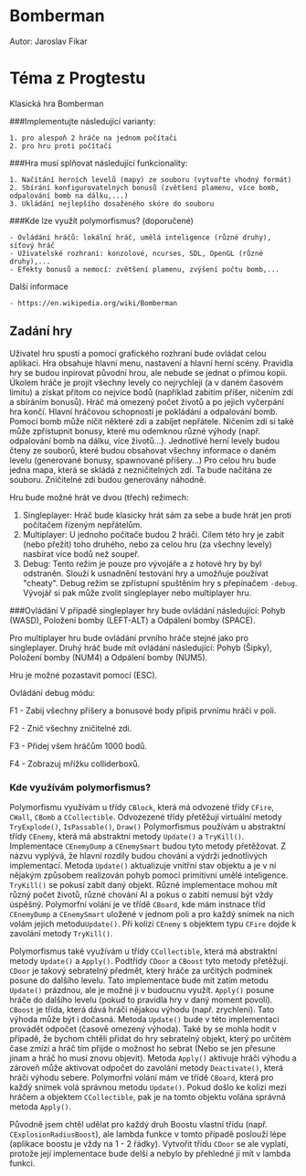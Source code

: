 # Bomberman
Autor: Jaroslav Fikar

# Téma z Progtestu

Klasická hra Bomberman

###Implementujte následující varianty:

    1. pro alespoň 2 hráče na jednom počítači
    2. pro hru proti počítači
###Hra musí splňovat následující funkcionality:

    1. Načítání herních levelů (mapy) ze souboru (vytvořte vhodný formát)
    2. Sbírání konfigurovatelných bonusů (zvětšení plamenu, více bomb, odpalování bomb na dálku,...)
    3. Ukládání nejlepšího dosaženého skóre do souboru
###Kde lze využít polymorfismus? (doporučené)

    - Ovládání hráčů: lokální hráč, umělá inteligence (různé druhy), síťový hráč
    - Uživatelské rozhraní: konzolové, ncurses, SDL, OpenGL (různé druhy),...
    - Efekty bonusů a nemocí: zvětšení plamenu, zvýšení počtu bomb,...
Další informace

    - https://en.wikipedia.org/wiki/Bomberman

## Zadání hry
Uživatel hru spustí a pomocí grafického rozhraní bude ovládat celou aplikaci.
Hra obsahuje hlavní menu, nastavení a hlavní herní scény.
Pravidla hry se budou inpirovat původní hrou, ale nebude se jednat o přímou kopii.
Úkolem hráče je projít všechny levely co nejrychleji (a v daném časovém limitu) a získat přitom 
co nejvíce bodů (například zabitím příšer, ničením zdí a sbíráním bonusů). 
Hráč má omezený počet životů a po jejich vyčerpání hra končí.
Hlavní hráčovou schopností je pokládání a odpalování bomb. Pomocí bomb může ničit některé zdi 
a zabíjet nepřátele.
Ničením zdí si také může zpřístupnit bonusy, které mu odemknou různé výhody (např. odpalování bomb 
na dálku, více životů...).
Jednotlivé herní levely budou čteny ze souborů, které budou obsahovat všechny informace o daném levelu 
(generované bonusy, spawnované příšery...) 
Pro celou hru bude jedna mapa, která se skládá z nezničitelných zdí. Ta bude načítána ze souboru. 
Zničitelné zdi budou generovány náhodně.

Hru bude možné hrát ve dvou (třech) režimech:
   1. Singleplayer: Hráč bude klasicky hrát sám za sebe a bude hrát jen proti počítačem řízeným nepřátelům.
   2. Multiplayer: U jednoho počítače budou 2 hráči. Cílem této hry je zabít (nebo přežít) toho druhého, nebo za celou hru 
   (za všechny levely) nasbírat více bodů než soupeř.
   3. Debug: Tento režim je pouze pro vývojáře a z hotové hry by byl odstraněn. 
   Slouží k usnadnění testování hry a umožňuje používat "cheaty". Debug režim se zpřístupní spuštěním hry s přepínačem `-debug`. 
   Vývojář si pak může zvolit singleplayer nebo multiplayer hru.
   
###Ovládání
V případě singleplayer hry bude ovládání následující: Pohyb (WASD), Položení bomby (LEFT-ALT) a Odpálení bomby (SPACE).

Pro multiplayer hru bude ovládání prvního hráče stejné jako pro singleplayer. 
Druhý hráč bude mít ovládání následující: Pohyb (Šipky), Položení bomby (NUM4) a Odpálení bomby (NUM5).

Hru je možné pozastavit pomocí (ESC).

Ovládání debug módu:

F1 - Zabij všechny příšery a bonusové body připiš prvnímu hráči v poli.

F2 - Znič všechny zničitelné zdi.

F3 - Přidej všem hráčům 1000 bodů.

F4 - Zobrazuj mřížku colliderboxů.

### Kde využívám polymorfismus?
Polymorfismu využívám u třídy `CBlock`, která má odvozené třídy `CFire`, `CWall`, `CBomb` a `CCollectible`. 
Odvozezené třídy přetěžují virtuální metody `TryExplode()`, `IsPassable()`, `Draw()`
Polymorfismus používám u abstraktní třídy `CEnemy`, která má abstraktní metody `Update()` a `TryKill()`. 
Implementace `CEnemyDump` a `CEnemySmart` budou tyto metody přetěžovat. Z názvu vyplývá, že hlavní rozdíly budou chování a výdrži jednotlivých implementací. 
Metoda `Update()` aktualizuje vnitřní stav objektu a je v ní nějakým způsobem realizován pohyb pomocí primitivní umělé inteligence.
`TryKill()` se pokusí zabít daný objekt. Různé implementace mohou mít různý počet životů, různé chování AI a pokus o zabití nemusí být vždy úspěšný.
Polymorfní volání je ve třídě `CBoard`, kde mám instnace tříd `CEnemyDump` a `CEnemySmart` uložené v jednom poli a pro každý snímek na nich volám jejich metodu`Update()`. 
Při kolizi `CEnemy` s objektem typu `CFire` dojde k zavolání metody `TryKill()`.

Polymorfismus také využívám u třídy `CCollectible`, která má abstraktní metody `Update()` a `Apply()`.
Podtřídy `CDoor` a `CBoost` tyto metody přetěžují. 
`CDoor` je takový sebratelný předmět, který hráče za určitých podmínek posune do dalšího levelu. 
Tato implementace bude mít zatím metodu `Update()` prázdnou, ale je možné ji v budoucnu využít.
`Apply()` posune hráče do dalšího levelu (pokud to pravidla hry v daný moment povolí).
`CBoost` je třída, která dává hráči nějakou výhodu (např. zrychlení). Tato výhoda může být i dočasná.
Metoda `Update()` bude v této implementaci provádět odpočet (časově omezený výhoda).
Také by se mohla hodit v případě, že bychom chtěli přidat do hry sebratelný objekt, který po určitém čase zmízí a hráč tím přijde o možnost ho sebrat (Nebo se jen přesune jinam a hráč ho musí znovu objevit).
Metoda `Apply()` aktivuje hráči výhodu a zároveň může aktivovat odpočet do zavolání metody `Deactivate()`, která hráči výhodu sebere.
Polymorfní volání mám ve třídě `CBoard`, která pro každý snímek volá správnou metodu `Update()`. 
Pokud došlo ke kolizi mezi hráčem a objektem `CCollectible`, pak je na tomto objektu volána správná metoda `Apply()`.

Původně jsem chtěl udělat pro každý druh Boostu vlastní třídu (např. `CExplosionRadiusBoost`), ale lambda funkce v tomto případě poslouží lépe (aplikace boostu je vždy na 1 - 2 řádky).
Vytvořit třídu `CDoor` se ale vyplatí, protože její implementace bude delší a nebylo by přehledné ji mít v lambda funkci. 
